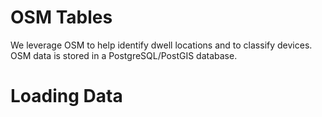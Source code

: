 # OSM Tables

We leverage OSM to help identify dwell locations and to classify devices. OSM data is stored in a PostgreSQL/PostGIS database.


# Loading Data
